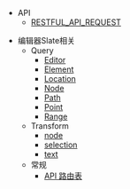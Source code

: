 * API
  - [ RESTFUL_API_REQUEST ](./api.md)

- 编辑器Slate相关
  - Query
    - [ Editor ](./slate/query/Editor.md)
    - [ Element ](./slate/query/Element.md)
    - [ Location ](./slate/query/Location.md)
    - [ Node ](./slate/query/Node.md)
    - [ Path ](./slate/query/Path.md)
    - [ Point ](./slate/query/Point.md)
    - [ Range ](./slate/query/Range.md)
  - Transform
    - [ node ](./slate/transform/node.md)
    - [ selection ](./slate/transform/selection.md)
    - [ text ](./slate/transform/text.md)
  - 常规
    - [ API 路由表 ](/api.md)
